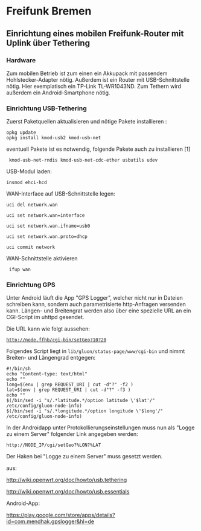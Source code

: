 # Freifunk Bremen

## Einrichtung eines mobilen Freifunk-Router mit Uplink über Tethering

### Hardware

Zum mobilen Betrieb ist zum einen ein Akkupack mit passendem Hohlstecker-Adapter nötig. Außerdem ist ein Router mit USB-Schnittstelle nötig. Hier exemplatisch ein TP-Link TL-WR1043ND. Zum Tethern wird außerdem ein Android-Smartphone nötig.

### Einrichtung USB-Tethering
Zuerst Paketquellen aktualisieren und nötige Pakete installieren : 

```
opkg update
opkg install kmod-usb2 kmod-usb-net
```
eventuell Pakete ist es notwendig, folgende Pakete auch zu installieren [1] 

<code> kmod-usb-net-rndis kmod-usb-net-cdc-ether usbutils udev </code>

USB-Modul laden:

<code>insmod ehci-hcd</code>

WAN-Interface auf USB-Schnittstelle legen:

```
uci del network.wan 

uci set network.wan=interface

uci set network.wan.ifname=usb0

uci set network.wan.proto=dhcp

uci commit network
```
WAN-Schnittstelle aktivieren

<code> ifup wan </code>


### Einrichtung GPS

Unter Android läuft die App "GPS Logger", welcher nicht nur in Dateien schreiben kann, sondern auch parametrisierte http-Anfragen versenden kann. Längen- und Breitengrat werden also über eine spezielle URL an ein CGI-Script im uhttpd gesendet.

Die URL kann wie folgt aussehen:

<code>http://node.ffhb/cgi-bin/setGeo?10?20</code>

Folgendes Script liegt in <code>lib/gluon/status-page/www/cgi-bin</code> und nimmt Breiten- und Längengrad entgegen:

```
#!/bin/sh 
echo "Content-type: text/html"
echo ""
long=$(env | grep REQUEST_URI | cut -d"?" -f2 )
lat=$(env | grep REQUEST_URI | cut -d"?" -f3 )
echo ""
$(/bin/sed -i "s/.*latitude.*/option latitude \'$lat'/" /etc/config/gluon-node-info)
$(/bin/sed -i "s/.*longitude.*/option longitude \'$long'/" /etc/config/gluon-node-info)
```

In der Androidapp unter Protokollierungseinstellungen muss nun als "Logge zu einem Server" folgender Link angegeben werden:

<code>http://NODE_IP/cgi/setGeo?%LON?%LAT</code>

Der Haken bei "Logge zu einem Server" muss gesetzt werden.


aus:

http://wiki.openwrt.org/doc/howto/usb.tethering

http://wiki.openwrt.org/doc/howto/usb.essentials

Android-App:

https://play.google.com/store/apps/details?id=com.mendhak.gpslogger&hl=de
